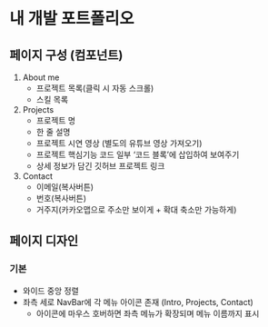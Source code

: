 # 내 개발 포트폴리오

## 페이지 구성 (컴포넌트)

1. About me
   - 프로젝트 목록(클릭 시 자동 스크롤)
   - 스킬 목록
2. Projects
   - 프로젝트 명
   - 한 줄 설명
   - 프로젝트 시연 영상 (별도의 유튜브 영상 가져오기)
   - 프로젝트 핵심기능 코드 일부 ‘코드 블록’에 삽입하여 보여주기
   - 상세 정보가 담긴 깃허브 프로젝트 링크
3. Contact
   - 이메일(복사버튼)
   - 번호(복사버튼)
   - 거주지(카카오맵으로 주소만 보이게 + 확대 축소만 가능하게)

## 페이지 디자인

### 기본

- 와이드 중앙 정렬
- 좌측 세로 NavBar에 각 메뉴 아이콘 존재 (Intro, Projects, Contact)
  - 아이콘에 마우스 호버하면 좌측 메뉴가 확장되며 메뉴 이름까지 표시
